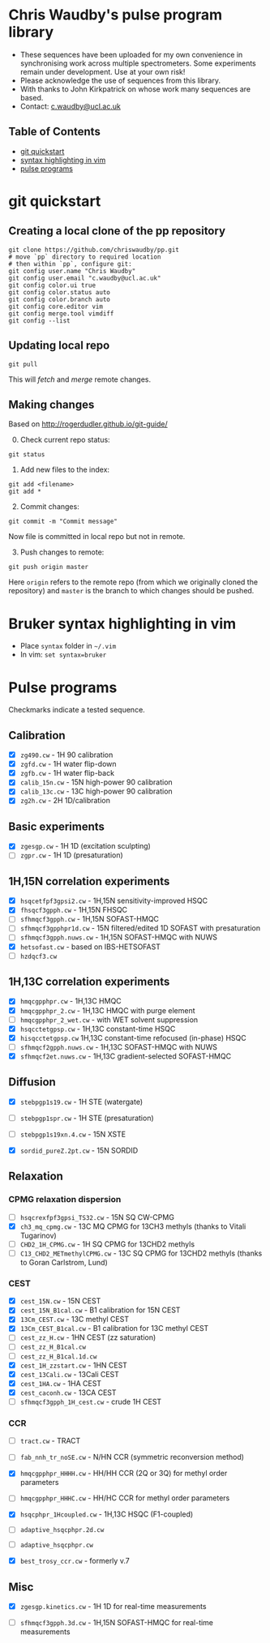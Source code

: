 # Chris Waudby's pulse program library

* These sequences have been uploaded for my own convenience in synchronising work across multiple spectrometers. Some experiments remain under development. Use at your own risk!
* Please acknowledge the use of sequences from this library.
* With thanks to John Kirkpatrick on whose work many sequences are based. 
* Contact: c.waudby@ucl.ac.uk

## Table of Contents
* [git quickstart](#git-quickstart)
* [syntax highlighting in vim](#bruker-syntax-highlighting-in-vim)
* [pulse programs](#pulse-programs)


# git quickstart

## Creating a local clone of the pp repository

```
git clone https://github.com/chriswaudby/pp.git
# move `pp` directory to required location
# then within `pp`, configure git:
git config user.name "Chris Waudby"
git config user.email "c.waudby@ucl.ac.uk"
git config color.ui true
git config color.status auto
git config color.branch auto
git config core.editor vim
git config merge.tool vimdiff
git config --list
```

## Updating local repo

```
git pull
```

This will *fetch* and *merge* remote changes.


## Making changes
Based on http://rogerdudler.github.io/git-guide/

0. Check current repo status:

```
git status
```

1. Add new files to the index:

```
git add <filename>
git add *
```

2. Commit changes:

```
git commit -m "Commit message"
```

Now file is committed in local repo but not in remote.

3. Push changes to remote:

```
git push origin master
```

Here `origin` refers to the remote repo (from which we originally cloned the repository) and
`master` is the branch to which changes should be pushed.





# Bruker syntax highlighting in vim

* Place `syntax` folder in `~/.vim`
* In vim: `set syntax=bruker`





# Pulse programs

Checkmarks indicate a tested sequence.

## Calibration

- [x] `zg490.cw` - 1H 90 calibration
- [x] `zgfd.cw` - 1H water flip-down
- [x] `zgfb.cw` - 1H water flip-back
- [x] `calib_15n.cw` - 15N high-power 90 calibration
- [x] `calib_13c.cw` - 13C high-power 90 calibration
- [x] `zg2h.cw` - 2H 1D/calibration

## Basic experiments

- [x] `zgesgp.cw` - 1H 1D (excitation sculpting)
- [ ] `zgpr.cw` - 1H 1D (presaturation)

## 1H,15N correlation experiments

- [x] `hsqcetfpf3gpsi2.cw` - 1H,15N sensitivity-improved HSQC
- [x] `fhsqcf3gpph.cw` - 1H,15N FHSQC
- [ ] `sfhmqcf3gpph.cw` - 1H,15N SOFAST-HMQC
- [ ] `sfhmqcf3gpphpr1d.cw` - 15N filtered/edited 1D SOFAST with presaturation
- [ ] `sfhmqcf3gpph.nuws.cw` - 1H,15N SOFAST-HMQC with NUWS
- [x] `hetsofast.cw` - based on IBS-HETSOFAST
- [ ] `hzdqcf3.cw`

## 1H,13C correlation experiments

- [x] `hmqcgpphpr.cw` - 1H,13C HMQC
- [x] `hmqcgpphpr_2.cw` - 1H,13C HMQC with purge element
- [ ] `hmqcgpphpr_2_wet.cw` - with WET solvent suppression
- [x] `hsqcctetgpsp.cw` - 1H,13C constant-time HSQC
- [x] `hisqcctetgpsp.cw` 1H,13C constant-time refocused (in-phase) HSQC
- [ ] `sfhmqcf2gpph.nuws.cw` - 1H,13C SOFAST-HMQC with NUWS
- [x] `sfhmqcf2et.nuws.cw` - 1H,13C gradient-selected SOFAST-HMQC

## Diffusion

- [x] `stebpgp1s19.cw` - 1H STE (watergate)
- [ ] `stebpgp1spr.cw` - 1H STE (presaturation)
- [ ] `stebpgp1s19xn.4.cw` - 15N XSTE
- [x] `sordid_pureZ.2pt.cw` - 15N SORDID


## Relaxation

### CPMG relaxation dispersion

- [ ] `hsqcrexfpf3gpsi_TS32.cw` - 15N SQ CW-CPMG
- [x] `ch3_mq_cpmg.cw` - 13C MQ CPMG for 13CH3 methyls (thanks to Vitali Tugarinov)
- [ ] `CHD2_1H_CPMG.cw` - 1H SQ CPMG for 13CHD2 methyls
- [ ] `C13_CHD2_METmethylCPMG.cw` - 13C SQ CPMG for 13CHD2 methyls (thanks to Goran Carlstrom, Lund)

### CEST

- [x] `cest_15N.cw` - 15N CEST
- [x] `cest_15N_B1cal.cw` - B1 calibration for 15N CEST
- [x] `13Cm_CEST.cw` - 13C methyl CEST
- [x] `13Cm_CEST_B1cal.cw` - B1 calibration for 13C methyl CEST
- [ ] `cest_zz_H.cw` - 1HN CEST (zz saturation)
- [ ] `cest_zz_H_B1cal.cw`
- [ ] `cest_zz_H_B1cal.1d.cw`
- [x] `cest_1H_zzstart.cw` - 1HN CEST
- [x] `cest_13Cali.cw` - 13Cali CEST
- [x] `cest_1HA.cw` - 1HA CEST
- [x] `cest_caconh.cw` - 13CA CEST
- [ ] `sfhmqcf3gpph_1H_cest.cw` - crude 1H CEST

### CCR

- [ ] `tract.cw` - TRACT
- [ ] `fab_nnh_tr_noSE.cw` - N/HN CCR (symmetric reconversion method)
- [x] `hmqcgpphpr_HHHH.cw` - HH/HH CCR (2Q or 3Q) for methyl order parameters
- [ ] `hmqcgpphpr_HHHC.cw` - HH/HC CCR for methyl order parameters
- [x] `hsqcphpr_1Hcoupled.cw` - 1H,13C HSQC (F1-coupled)
- [ ] `adaptive_hsqcphpr.2d.cw`
- [ ] `adaptive_hsqcphpr.cw`
- [x] `best_trosy_ccr.cw` - formerly v.7


## Misc

- [x] `zgesgp.kinetics.cw` - 1H 1D for real-time measurements
- [ ] `sfhmqcf3gpph.3d.cw` - 1H,15N SOFAST-HMQC for real-time measurements



